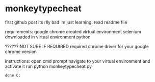 # monkeytypecheat
first github post its rlly bad im just learning. read readme file

requirements:
    google chrome
    created virtual environment
    selenium downloaded in virtual environment
    python
   
?????? NOT SURE IF REQUIRED
    required chrome driver for your google chrome version


instructions:
    open cmd prompt
    navigate to your virtual environment and activate it
    run python monkeytypecheat.py

    done C:
